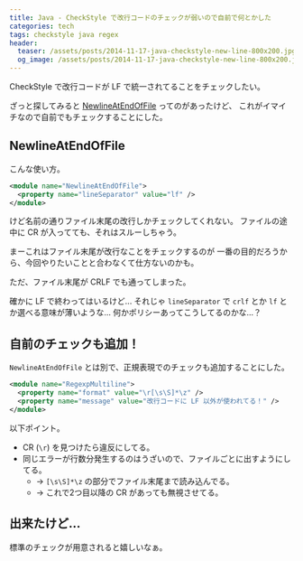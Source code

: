 ```yaml
---
title: Java - CheckStyle で改行コードのチェックが弱いので自前で何とかした
categories: tech
tags: checkstyle java regex
header:
  teaser: /assets/posts/2014-11-17-java-checkstyle-new-line-800x200.jpg
  og_image: /assets/posts/2014-11-17-java-checkstyle-new-line-800x200.jpg
---
```


CheckStyle で改行コードが LF で統一されてることをチェックしたい。

ざっと探してみると [NewlineAtEndOfFile] ってのがあったけど、
これがイマイチなので自前でもチェックすることにした。

[NewlineAtEndOfFile]: http://checkstyle.sourceforge.net/config_misc.html

<!--more-->

## NewlineAtEndOfFile

こんな使い方。

```xml
<module name="NewlineAtEndOfFile">
  <property name="lineSeparator" value="lf" />
</module>
```

けど名前の通りファイル末尾の改行しかチェックしてくれない。
ファイルの途中に CR が入ってても、それはスルーしちゃう。

まーこれはファイル末尾が改行なことをチェックするのが
一番の目的だろうから、今回やりたいことと合わなくて仕方ないのかも。

ただ、ファイル末尾が CRLF でも通ってしまった。

確かに LF で終わってはいるけど...
それじゃ `lineSeparator` で `crlf` とか `lf` とか選べる意味が薄いような...
何かポリシーあってこうしてるのかな...？

## 自前のチェックも追加！

`NewlineAtEndOfFile` とは別で、正規表現でのチェックも追加することにした。

```xml
<module name="RegexpMultiline">
  <property name="format" value="\r[\s\S]*\z" />
  <property name="message" value="改行コードに LF 以外が使われてる！" />
</module>
```

以下ポイント。

* CR (`\r`) を見つけたら違反にしてる。
* 同じエラーが行数分発生するのはうざいので、ファイルごとに出すようにしてる。
  * → `[\s\S]*\z` の部分でファイル末尾まで読み込んでる。
  * → これで2つ目以降の CR があっても無視させてる。

## 出来たけど...

標準のチェックが用意されると嬉しいなぁ。
